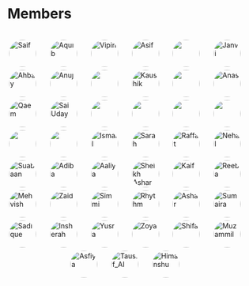 # Members
<style>
.image-gallery {
  position:relative;
  margin-left:-7px;
  max-width:600px;
  display: flex;
  flex-wrap: wrap;
  justify-content: center;
  align-items: center;
  gap: 6px;
}

.image-gallery img {
  max-width: 100%;
  height: auto;
  align-self: flex-start; /* Adjust alignment as needed */
}

</style>
<br/>

<div class="image-gallery">

<img src="https://avatars.githubusercontent.com/u/64410006?v=4" title="Saif" class="rounded-corners" width="55" height="55" style="border-radius: 50%;" />
&nbsp;&nbsp;&nbsp;&nbsp;
<img src="https://avatars.githubusercontent.com/u/69713628?v=4" title="Aquib" class="rounded-corners" width="55" height="55" style="border-radius: 50%;" />
&nbsp;&nbsp;&nbsp;&nbsp;
<img src="https://avatars.githubusercontent.com/u/114392001?v=4" title="Vipin" class="rounded-corners" width="55" height="55" style="border-radius: 50%;" />
&nbsp;&nbsp;&nbsp;&nbsp;
<img src="https://avatars.githubusercontent.com/u/112007766?v=4" title="Asif" class="rounded-corners" width="55" height="55" style="border-radius: 50%;" />
&nbsp;&nbsp;&nbsp;&nbsp;
<img src="https://avatars.githubusercontent.com/u/114393397?v=4" class="rounded-corners" width="55" height="55" style="border-radius: 50%;" />
&nbsp;&nbsp;&nbsp;&nbsp;
<img src="https://avatars.githubusercontent.com/u/114392431?v=4" title="Janvi" class="rounded-corners" width="55" height="55" style="border-radius: 50%;" />
&nbsp;&nbsp;&nbsp;&nbsp;
<img src="https://avatars.githubusercontent.com/u/122642309?v=4" title="Ahbay" class="rounded-corners" width="55" height="55" style="border-radius: 50%;" />
&nbsp;&nbsp;&nbsp;&nbsp;
<img src="https://avatars.githubusercontent.com/u/103185295?v=4" title="Anuj" class="rounded-corners" width="55" height="55" style="border-radius: 50%;" />
&nbsp;&nbsp;&nbsp;&nbsp;
<img src="https://avatars.githubusercontent.com/u/114392298?v=4" class="rounded-corners" width="55" height="55" style="border-radius: 50%;" />
&nbsp;&nbsp;&nbsp;&nbsp;
<img src="https://avatars.githubusercontent.com/u/133319358?v=4" title="Kaushik" class="rounded-corners" width="55" height="55" style="border-radius: 50%;" />
&nbsp;&nbsp;&nbsp;&nbsp;
<img src="https://avatars.githubusercontent.com/u/114988054?v=4" class="rounded-corners" width="55" height="55" style="border-radius: 50%;" />
&nbsp;&nbsp;&nbsp;&nbsp;
<img src="https://avatars.githubusercontent.com/u/114393719?v=4" title="Anas" class="rounded-corners" width="55" height="55" style="border-radius: 50%;" />
&nbsp;&nbsp;&nbsp;&nbsp;
<img src="https://avatars.githubusercontent.com/u/107542339?v=4" title="Qaem" class="rounded-corners" width="55" height="55" style="border-radius: 50%;" />
&nbsp;&nbsp;&nbsp;&nbsp;
<img src="https://avatars.githubusercontent.com/u/130158867?v=4" title="Sai Uday" class="rounded-corners" width="55" height="55" style="border-radius: 50%;" />
&nbsp;&nbsp;&nbsp;&nbsp;
<img src="https://avatars.githubusercontent.com/u/114392147?v=4" class="rounded-corners" width="55" height="55" style="border-radius: 50%;" />
&nbsp;&nbsp;&nbsp;&nbsp;
<img src="https://avatars.githubusercontent.com/u/114392878?v=4" class="rounded-corners" width="55" height="55" style="border-radius: 50%;" />
&nbsp;&nbsp;&nbsp;&nbsp;
<img src="https://avatars.githubusercontent.com/u/115923863?v=4" class="rounded-corners" width="55" height="55" style="border-radius: 50%;" />
&nbsp;&nbsp;&nbsp;&nbsp;
<img src="https://avatars.githubusercontent.com/u/68467952?v=4" class="rounded-corners" width="55" height="55" style="border-radius: 50%;" />
&nbsp;&nbsp;&nbsp;&nbsp;
<img src="https://avatars.githubusercontent.com/u/114662759?v=4" class="rounded-corners" width="55" height="55" style="border-radius: 50%;" />
&nbsp;&nbsp;&nbsp;&nbsp;
<img src="https://avatars.githubusercontent.com/u/141816914?v=4" class="rounded-corners" width="55" height="55" style="border-radius: 50%;" />
&nbsp;&nbsp;&nbsp;&nbsp;
<img src="https://avatars.githubusercontent.com/u/141813264?v=4" title="Ismail" class="rounded-corners" width="55" height="55" style="border-radius: 50%;" />
&nbsp;&nbsp;&nbsp;&nbsp;
<img src="https://avatars.githubusercontent.com/u/119845743?v=4" title="Sarah" class="rounded-corners" width="55" height="55" style="border-radius: 50%;" />
&nbsp;&nbsp;&nbsp;&nbsp;
<img src="https://avatars.githubusercontent.com/u/114391985?v=4" title="Raffat" class="rounded-corners" width="55" height="55" style="border-radius: 50%;" />
&nbsp;&nbsp;&nbsp;&nbsp;
<img src="https://avatars.githubusercontent.com/u/116965622?v=4" title="Nehal" class="rounded-corners" width="55" height="55" style="border-radius: 50%;" />
&nbsp;&nbsp;&nbsp;&nbsp;
<img src="https://avatars.githubusercontent.com/u/86877519?v=4" title="Suabaan" class="rounded-corners" width="55" height="55" style="border-radius: 50%;" />
&nbsp;&nbsp;&nbsp;&nbsp;
<img src="https://avatars.githubusercontent.com/u/103321155?v=4" title="Adiba" class="rounded-corners" width="55" height="55" style="border-radius: 50%;" />
&nbsp;&nbsp;&nbsp;&nbsp;
<img src="https://avatars.githubusercontent.com/u/114391982?v=4" title="Aaliya" class="rounded-corners" width="55" height="55" style="border-radius: 50%;" />
&nbsp;&nbsp;&nbsp;&nbsp;
<img src="https://avatars.githubusercontent.com/u/89851192?v=4" title="Sheikh Ashar" class="rounded-corners" width="55" height="55" style="border-radius: 50%;" />
&nbsp;&nbsp;&nbsp;&nbsp;
<img src="https://avatars.githubusercontent.com/u/143940204?v=4" title="Kaif" class="rounded-corners" width="55" height="55" style="border-radius: 50%;" />
&nbsp;&nbsp;&nbsp;&nbsp;
<img src="https://avatars.githubusercontent.com/u/132865550?v=4" title="Reeba" class="rounded-corners" width="55" height="55" style="border-radius: 50%;" />
&nbsp;&nbsp;&nbsp;&nbsp;
<img src="https://avatars.githubusercontent.com/u/127579447?v=4" title="Mehvish" class="rounded-corners" width="55" height="55" style="border-radius: 50%;" />
&nbsp;&nbsp;&nbsp;&nbsp;
<img src="https://avatars.githubusercontent.com/u/114987199?v=4" title="Zaid" class="rounded-corners" width="55" height="55" style="border-radius: 50%;" />
&nbsp;&nbsp;&nbsp;&nbsp;
<img src="https://avatars.githubusercontent.com/u/114479043?v=4" title="Simmi" class="rounded-corners" width="55" height="55" style="border-radius: 50%;" />
&nbsp;&nbsp;&nbsp;&nbsp;
<img src="https://avatars.githubusercontent.com/u/114391941?v=4" title="Rhythm" class="rounded-corners" width="55" height="55" style="border-radius: 50%;" />
&nbsp;&nbsp;&nbsp;&nbsp;
<img src="https://avatars.githubusercontent.com/u/132283605?v=4" title="Ashar" class="rounded-corners" width="55" height="55" style="border-radius: 50%;" />
&nbsp;&nbsp;&nbsp;&nbsp;
<img src="https://secure.gravatar.com/avatar/978c823e071d0f3951b67840828c6a0d?s=800&d=identicon" title="Sumaira" class="rounded-corners" width="55" height="55" style="border-radius: 50%;" />
&nbsp;&nbsp;&nbsp;&nbsp;
<img src="https://avatars.githubusercontent.com/u/144091527?v=4" title="Sadique" class="rounded-corners" width="55" height="55" style="border-radius: 50%;" />
&nbsp;&nbsp;&nbsp;&nbsp;
<img src="https://avatars.githubusercontent.com/u/143951350?v=4" title="Insherah" class="rounded-corners" width="55" height="55" style="border-radius: 50%;" />
&nbsp;&nbsp;&nbsp;&nbsp;
<img src="https://avatars.githubusercontent.com/u/133305790?v=4" title="Yusra" class="rounded-corners" width="55" height="55" style="border-radius: 50%;" />
&nbsp;&nbsp;&nbsp;&nbsp;
<img src="https://avatars.githubusercontent.com/u/144242210?v=4" title="Zoya" class="rounded-corners" width="55" height="55" style="border-radius: 50%;" />
&nbsp;&nbsp;&nbsp;&nbsp;
<img src="https://avatars.githubusercontent.com/u/133018320?v=4" title="Shifa" class="rounded-corners" width="55" height="55" style="border-radius: 50%;" />
&nbsp;&nbsp;&nbsp;&nbsp;
<img src="https://avatars.githubusercontent.com/u/144269043?v=4" title="Muzammil" class="rounded-corners" width="55" height="55" style="border-radius: 50%;" />
&nbsp;&nbsp;&nbsp;&nbsp;
<img src="https://avatars.githubusercontent.com/u/114392288?v=4" title="Asfiya" class="rounded-corners" width="55" height="55" style="border-radius: 50%;" />
&nbsp;&nbsp;&nbsp;&nbsp;
<img src="https://avatars.githubusercontent.com/u/139643861?v=4" title="Tausif_AI" class="rounded-corners" width="55" height="55" style="border-radius: 50%;" />
&nbsp;&nbsp;&nbsp;&nbsp;
<img src="https://avatars.githubusercontent.com/u/130640715?v=4" title="Himanshu" class="rounded-corners" width="55" height="55" style="border-radius: 50%;" />
&nbsp;&nbsp;&nbsp;&nbsp;
</div>